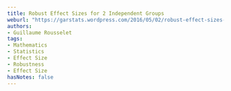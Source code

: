 ```yaml
---
title: Robust Effect Sizes for 2 Independent Groups
weburl: "https://garstats.wordpress.com/2016/05/02/robust-effect-sizes-for-2-independent-groups/"
authors:
- Guillaume Rousselet
tags:
- Mathematics
- Statistics
- Effect Size
- Robustness
- Effect Size
hasNotes: false
---
```

